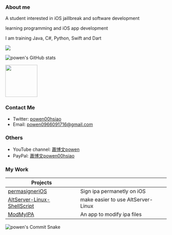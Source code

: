 
### About me 

A student interested in iOS jaillbreak and software development

learning programming and iOS app development

I am training Java, C#, Python, Swift and Dart

<a href="https://www.codewars.com/users/powenn" >
  <img src="https://www.codewars.com/users/powenn/badges/large?logo=true"/>
</a>

![powen's GitHub stats](https://github-readme-stats.vercel.app/api?username=powenn&show_icons=true&theme=tokyonight&count_private=true)

<a href="https://www.credly.com/badges/38c0eed0-d6d5-422d-a2cc-18b44d0df509/public_url" >
  <img src="https://images.credly.com/size/680x680/images/9b0ac7af-f7ac-4938-96a4-2d4805bfe23f/image.png" height="100"/>
</a>

### Contact Me
* Twitter: [powen00hsiao](https://twitter.com/powen00hsiao)
* Email: powen0966091716@gmail.com

### Others  
* YouTube channel: [蕭博文powen](https://youtube.com/channel/UC10pdtvFTDo60X-aXvbNy7w)
* PayPal: [蕭博文powen00hsiao](https://www.paypal.com/paypalme/powen00hsiao)

### My Work
| Projects                                                  |                                                                                |
|-----------------------------------------------------------|--------------------------------------------------------------------------------|
| [permasigneriOS](https://github.com/powenn/permasigneriOS)         | Sign ipa permanetly on iOS |
| [AltServer-Linux-ShellScript](https://github.com/powenn/AltServer-Linux-ShellScript)         | make easier to use AltServer-Linux |
| [ModMyIPA](https://github.com/powenn/ModMyIPA)         | An app to modify ipa files |

![powen's Commit Snake](https://github.com/powenn/powenn/blob/output/github-contribution-grid-snake.gif)

 


[1]:https://github.com/powenn/powenn/blob/main/photos/02.gif
